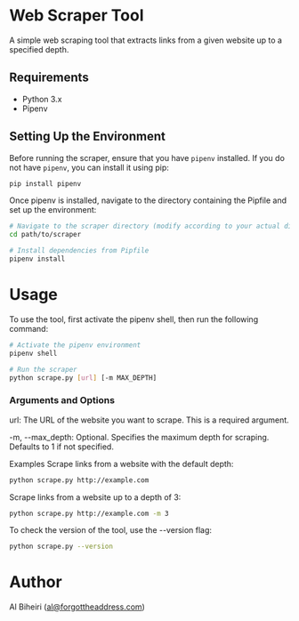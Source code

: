 # Web Scraper Tool

A simple web scraping tool that extracts links from a given website up to a specified depth.

## Requirements

- Python 3.x
- Pipenv

## Setting Up the Environment

Before running the scraper, ensure that you have `pipenv` installed. If you do not have `pipenv`, you can install it using pip:

```bash
pip install pipenv
```

Once pipenv is installed, navigate to the directory containing the Pipfile and set up the environment:

```bash
# Navigate to the scraper directory (modify according to your actual directory)
cd path/to/scraper

# Install dependencies from Pipfile
pipenv install
```

# Usage

To use the tool, first activate the pipenv shell, then run the following command:

```bash
# Activate the pipenv environment
pipenv shell

# Run the scraper
python scrape.py [url] [-m MAX_DEPTH]

```

### Arguments and Options

url: The URL of the website you want to scrape. This is a required argument.

-m, --max_depth: Optional. Specifies the maximum depth for scraping. Defaults to 1 if not specified.

Examples
Scrape links from a website with the default depth:

```bash
python scrape.py http://example.com
```

Scrape links from a website up to a depth of 3:
```bash
python scrape.py http://example.com -m 3
```

To check the version of the tool, use the --version flag:

```bash
python scrape.py --version
```

# Author

Al Biheiri (al@forgottheaddress.com)